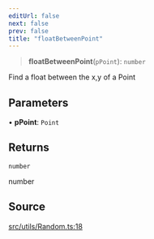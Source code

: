 ```yaml
---
editUrl: false
next: false
prev: false
title: "floatBetweenPoint"
---
```


> **floatBetweenPoint**(`pPoint`): `number`

Find a float between the x,y of a Point

## Parameters

• **pPoint**: `Point`

## Returns

`number`

number

## Source

[src/utils/Random.ts:18](https://github.com/relishinc/dill-pixel/blob/10f512f7f577ca5e74162827f11215b28df5ca97/src/utils/Random.ts#L18)
